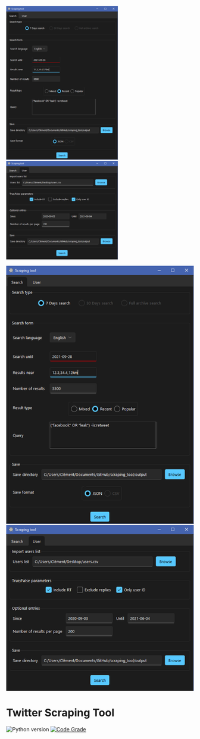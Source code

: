 <p float="left">
  <img src="https://github.com/Wazzabeee/scraping_tool/blob/main/src/images/screenshots/search_tab.PNG" width="300" />
  <img src="https://github.com/Wazzabeee/scraping_tool/blob/main/src/images/screenshots/user_tab.PNG" width="300" /> 
</p>

![alt text](https://github.com/Wazzabeee/scraping_tool/blob/main/src/images/screenshots/search_tab.PNG)
![alt text](https://github.com/Wazzabeee/scraping_tool/blob/main/src/images/screenshots/user_tab.PNG)
# Twitter Scraping Tool
 
![Python version](https://img.shields.io/badge/Python-3.8-blue)
[![Code Grade](https://www.code-inspector.com/project/29438/score/svg)](https://frontend.code-inspector.com/project/29438/dashboard)


